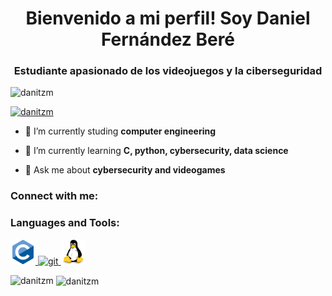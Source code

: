 <h1 align="center">Bienvenido a mi perfil! Soy Daniel Fernández Beré</h1>
<h3 align="center">Estudiante apasionado de los videojuegos y la ciberseguridad</h3>

<p align="left"> <img src="https://komarev.com/ghpvc/?username=danitzm&label=Profile%20views&color=0e75b6&style=flat" alt="danitzm" /> </p>

<p align="left"> <a href="https://github.com/ryo-ma/github-profile-trophy"><img src="https://github-profile-trophy.vercel.app/?username=danitzm" alt="danitzm" /></a> </p>

- 🔭 I’m currently studing **computer engineering**

- 🌱 I’m currently learning **C, python, cybersecurity, data science**

- 💬 Ask me about **cybersecurity and videogames**

<h3 align="left">Connect with me:</h3>
<p align="left">
</p>

<h3 align="left">Languages and Tools:</h3>
<p align="left"> <a href="https://www.cprogramming.com/" target="_blank" rel="noreferrer"> <img src="https://raw.githubusercontent.com/devicons/devicon/master/icons/c/c-original.svg" alt="c" width="40" height="40"/> </a> <a href="https://git-scm.com/" target="_blank" rel="noreferrer"> <img src="https://www.vectorlogo.zone/logos/git-scm/git-scm-icon.svg" alt="git" width="40" height="40"/> </a> <a href="https://www.linux.org/" target="_blank" rel="noreferrer"> <img src="https://raw.githubusercontent.com/devicons/devicon/master/icons/linux/linux-original.svg" alt="linux" width="40" height="40"/> </a> </p>

<p><img align="left" src="https://github-readme-stats.vercel.app/api/top-langs?username=danitzm&show_icons=true&locale=en&layout=compact" alt="danitzm" /></p>

<p>&nbsp;<img align="center" src="https://github-readme-stats.vercel.app/api?username=danitzm&show_icons=true&locale=en" alt="danitzm" /></p>

